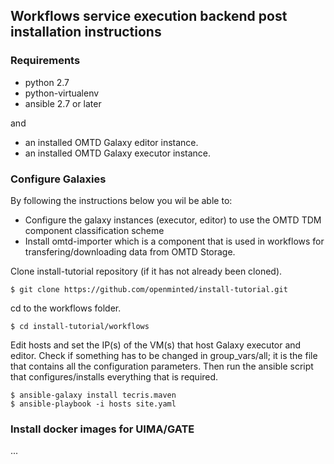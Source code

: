 ## Workflows service execution backend post installation instructions

### Requirements

* python 2.7
* python-virtualenv
* ansible 2.7 or later

and 

* an installed OMTD Galaxy editor instance.
* an installed OMTD Galaxy executor instance.

### Configure Galaxies

By following the instructions below you wil be able to: 
* Configure the galaxy instances (executor, editor) to use the OMTD TDM component classification scheme 
* Install omtd-importer which is a component that is used in workflows for transfering/downloading data from OMTD Storage.  

Clone install-tutorial repository (if it has not already been cloned). 
```code=bash
$ git clone https://github.com/openminted/install-tutorial.git
```

cd to the workflows folder.
```code=bash
$ cd install-tutorial/workflows
```

Edit hosts and set the IP(s) of the VM(s) that host Galaxy executor and editor. 
Check if something has to be changed in group_vars/all; it is the file that contains all the
configuration parameters. Then run the ansible script that configures/installs everything that is required.
```code=bash
$ ansible-galaxy install tecris.maven
$ ansible-playbook -i hosts site.yaml
```

### Install docker images for UIMA/GATE

...
